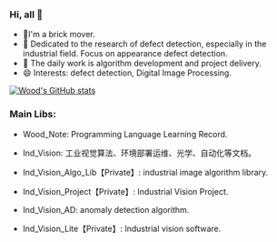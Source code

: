 ### Hi, all 👋

- 🔭I'm a brick mover.
- 🌱 Dedicated to the research of defect detection, especially in the industrial field. Focus on appearance defect detection.
- 👯 The daily work is algorithm development and project delivery.
- 😄 Interests: defect detection, Digital Image Processing.

[![Wood's GitHub stats](https://github-readme-stats.vercel.app/api?username=Du-Sen-Lin&count_private=true&show_icons=true&theme=dark)](https://github.com/Du-Sen-Lin)



### Main Libs:

- Wood_Note: Programming Language Learning Record.
- Ind_Vision: 工业视觉算法、环境部署运维、光学、自动化等文档。
- Ind_Vision_Algo_Lib【Private】: industrial image algorithm library.
- Ind_Vision_Project【Private】: Industrial Vision Project.
- Ind_Vision_AD: anomaly detection algorithm.

- Ind_Vision_Lite【Private】: Industrial vision software.



<!--
**Du-Sen-Lin/Du-Sen-Lin** is a ✨ _special_ ✨ repository because its `README.md` (this file) appears on your GitHub profile.

Here are some ideas to get you started:

- 🔭 I’m currently working on ...
- 🌱 I’m currently learning ...
- 👯 I’m looking to collaborate on ...
- 🤔 I’m looking for help with ...
- 💬 Ask me about ...
- 📫 How to reach me: ...
- 😄 Pronouns: ...
- ⚡ Fun fact: ...
-->

